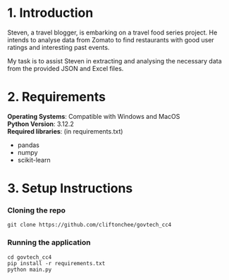# 1. Introduction
Steven, a travel blogger, is embarking on a travel food series project. He intends to analyse data from Zomato to find restaurants with good user ratings and interesting past events. 

My task is to assist Steven in extracting and analysing the necessary data from the provided JSON and Excel files.

# 2. Requirements
**Operating Systems**: Compatible with Windows and MacOS <br/>
**Python Version**: 3.12.2 <br/>
**Required libraries**: (in requirements.txt)
- pandas
- numpy
- scikit-learn

# 3. Setup Instructions

### Cloning the repo
```
git clone https://github.com/cliftonchee/govtech_cc4
```

### Running the application
```
cd govtech_cc4
pip install -r requirements.txt
python main.py
```
